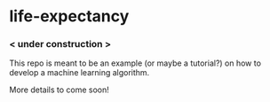 # life-expectancy

### < under construction >

This repo is meant to be an example (or maybe a tutorial?) on how to develop a machine learning algorithm.

More details to come soon!